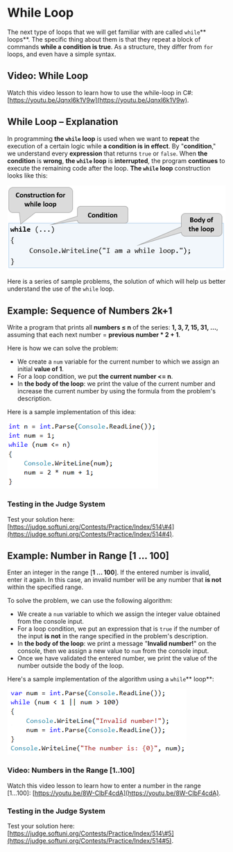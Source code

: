 # While Loop

The next type of loops that we will get familiar with are called `while`** loops**. The specific thing about them is that they repeat a block of commands **while a condition is true**. As a structure, they differ from `for` loops, and even have a simple syntax.

## Video: While Loop

Watch this video lesson to learn how to use the while-loop in C\#: [https://youtu.be/Jqnxl6k1V9w](https://youtu.be/Jqnxl6k1V9w).

## While Loop – Explanation

In programming **the **`while`** loop** is used when we want to **repeat** the execution of a certain logic while **a condition is in effect**. By "**condition**," we understand every **expression** that returns `true` or `false`. When **the condition** is **wrong**, **the **`while`** loop** is **interrupted**, the program **continues** to execute the remaining code after the loop. **The **`while`** loop** construction looks like this:

![](/assets/chapter-7-images/00.While-loop-01.png)

Here is a series of sample problems, the solution of which will help us better understand the use of the `while` loop.

## Example: Sequence of Numbers 2k+1

Write a program that prints all **numbers ≤ n** of the series: **1, 3, 7, 15, 31, …**, assuming that each next number = **previous number \* 2 + 1**.

Here is how we can solve the problem:

* We create a `num` variable for the current number to which we assign an initial **value of 1**.
* For a loop condition, we put **the current number &lt;= n**.
* In **the body of the loop**: we print the value of the current number and increase the current number by using the formula from the problem's description.

Here is a sample implementation of this idea:

![](/assets/chapter-7-images/05.Numbers-2k+1-01.png)

### Testing in the Judge System

Test your solution here: [https://judge.softuni.org/Contests/Practice/Index/514\#4](https://judge.softuni.org/Contests/Practice/Index/514#4).

## Example: Number in Range \[1 … 100\]

Enter an integer in the range \[**1 … 100**\]. If the entered number is invalid, enter it again. In this case, an invalid number will be any number that **is not** within the specified range.

To solve the problem, we can use the following algorithm:

* We create a `num` variable to which we assign the integer value obtained from the console input.
* For a loop condition, we put an expression that is `true` if the number of the input **is not** in the range specified in the problem's description.
* In **the body of the loop**: we print a message "**Invalid number!**" on the console, then we assign a new value to `num` from the console input.
* Once we have validated the entered number, we print the value of the number outside the body of the loop.

Here's a sample implementation of the algorithm using a `while`** loop**:

![](/assets/chapter-7-images/06.Numbers-in-range-1..100-01.png)

### Video: Numbers in the Range \[1..100\]

Watch this video lesson to learn how to enter a number in the range \[1...100\]: [https://youtu.be/8W-CIbF4cdA](https://youtu.be/8W-CIbF4cdA).

### Testing in the Judge System

Test your solution here: [https://judge.softuni.org/Contests/Practice/Index/514\#5](https://judge.softuni.org/Contests/Practice/Index/514#5).


